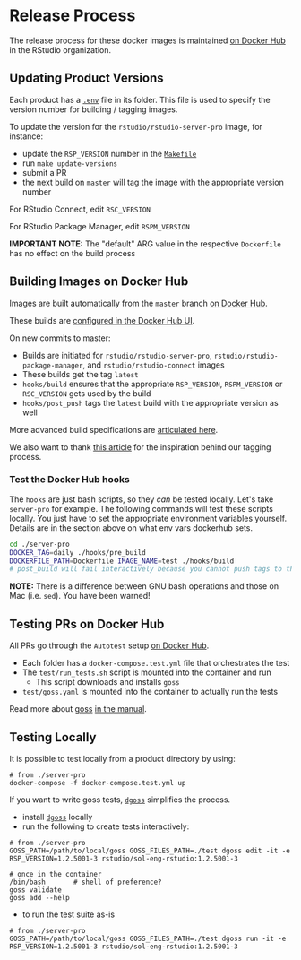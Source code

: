 # Release Process

The release process for these docker images is maintained [on Docker
Hub](https://hub.docker.com/u/rstudio) in the RStudio organization.

## Updating Product Versions

Each product has a
[`.env`](https://docs.docker.com/compose/environment-variables/) file in its
folder. This file is used to specify the version number for building / tagging
images.

To update the version for the `rstudio/rstudio-server-pro` image, for instance:
- update the `RSP_VERSION` number in the [`Makefile`](./Makefile)
- run `make update-versions`
- submit a PR
- the next build on `master` will tag the image with the appropriate version
  number

For RStudio Connect, edit `RSC_VERSION`

For RStudio Package Manager, edit `RSPM_VERSION`

**IMPORTANT NOTE:** The "default" ARG value in the respective `Dockerfile` has
no effect on the build process

## Building Images on Docker Hub

Images are built automatically from the `master` branch [on Docker
Hub](https://hub.docker.com/u/rstudio).

These builds are [configured in the Docker Hub
UI](https://docs.docker.com/docker-hub/builds/).

On new commits to master:
- Builds are initiated for `rstudio/rstudio-server-pro`,
  `rstudio/rstudio-package-manager`, and `rstudio/rstudio-connect` images
- These builds get the tag `latest`
- `hooks/build` ensures that the appropriate `RSP_VERSION`, `RSPM_VERSION` or
  `RSC_VERSION` gets used by the build
- `hooks/post_push` tags the `latest` build with the appropriate version as
  well

More advanced build specifications are [articulated
here](https://docs.docker.com/docker-hub/builds/advanced/).

We also want to thank [this
article](https://windsock.io/automated-docker-image-builds-with-multiple-tags/)
for the inspiration behind our tagging process.

### Test the Docker Hub hooks

The `hooks` are just bash scripts, so they _can_ be tested locally. Let's take
`server-pro` for example.  The following commands will test these scripts
locally. You just have to set the appropriate environment variables yourself.
Details are in the section above on what env vars dockerhub sets.

```bash
cd ./server-pro
DOCKER_TAG=daily ./hooks/pre_build
DOCKERFILE_PATH=Dockerfile IMAGE_NAME=test ./hooks/build
# post_build will fail interactively because you cannot push tags to the repository
```

**NOTE:** There is a difference between GNU bash operations and those on Mac
(i.e. `sed`). You have been warned!

## Testing PRs on Docker Hub

All PRs go through the `Autotest` setup [on Docker
Hub](https://docs.docker.com/docker-hub/builds/automated-testing/).

- Each folder has a `docker-compose.test.yml` file that orchestrates the test
- The `test/run_tests.sh` script is mounted into the container and run
    - This script downloads and installs `goss`
- `test/goss.yaml` is mounted into the container to actually run the tests

Read more about [goss](https://goss.rocks) [in the
manual](https://github.com/aelsabbahy/goss/blob/master/docs/manual.md).

## Testing Locally

It is possible to test locally from a product directory by using:

```
# from ./server-pro
docker-compose -f docker-compose.test.yml up
```

If you want to write goss tests,
[`dgoss`](https://github.com/aelsabbahy/goss/tree/master/extras/dgoss)
simplifies the process.

- install
  [`dgoss`](https://github.com/aelsabbahy/goss/tree/master/extras/dgoss)
locally
- run the following to create tests interactively:
```
# from ./server-pro
GOSS_PATH=/path/to/local/goss GOSS_FILES_PATH=./test dgoss edit -it -e RSP_VERSION=1.2.5001-3 rstudio/sol-eng-rstudio:1.2.5001-3

# once in the container
/bin/bash		# shell of preference?
goss validate
goss add --help
```
- to run the test suite as-is
```
# from ./server-pro
GOSS_PATH=/path/to/local/goss GOSS_FILES_PATH=./test dgoss run -it -e RSP_VERSION=1.2.5001-3 rstudio/sol-eng-rstudio:1.2.5001-3
```
